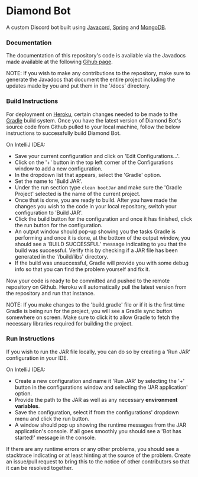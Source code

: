# Diamond Bot
A custom Discord bot built using [Javacord](https://github.com/Javacord/Javacord), [Spring](https://spring.io/) and [MongoDB](https://www.mongodb.com/).

### Documentation
The documentation of this repository's code is available via the Javadocs made available at the following [Gihub page](https://prithvidiamond1.github.io/DiamondBot/).

NOTE: If you wish to make any contributions to the repository, make sure to generate the Javadocs that document the entire project including the updates made by you
and put them in the '/docs' directory.

### Build Instructions
For deployment on [Heroku](https://www.heroku.com/), certain changes needed to be made to the [Gradle](https://gradle.org/) build system. Once you have the latest version of Diamond Bot's source code from Github pulled to your local machine, follow the below instructions to successfully build Diamond Bot.

On IntelliJ IDEA:
* Save your current configuration and click on 'Edit Configurations...'.
* Click on the '+' button in the top left corner of the Configurations window to add a new configuration.
* In the dropdown list that appears, select the 'Gradle' option.
* Set the name to 'Build JAR'.
* Under the run section type `clean bootJar` and make sure the 'Gradle Project' selected is the name of the current project.
* Once that is done, you are ready to build. After you have made the changes you wish to the code in your local repository, switch your configuration to 'Build JAR'.
* Click the build button for the configuration and once it has finished, click the run button for the configuration.
* An output window should pop-up showing you the tasks Gradle is performing and once it is done, at the bottom of the output window, you should see a 'BUILD SUCCESSFUL' message indicating to you that the build was successful. 
Verify this by checking if a JAR file has been generated in the '/build/libs' directory.
* If the build was unsuccessful, Gradle will provide you with some debug info so that you can find the problem yourself and fix it.

Now your code is ready to be committed and pushed to the remote repository on Github. Heroku will automatically pull the latest version from the repository and run that instance.

NOTE: If you make changes to the 'build.gradle' file or if it is the first time Gradle is being run for the project, you will see a Gradle sync button somewhere on screen. 
Make sure to click it to allow Gradle to fetch the necessary libraries required for building the project.

### Run Instructions
If you wish to run the JAR file locally, you can do so by creating a 'Run JAR' configuration in your IDE.

On IntelliJ IDEA:
* Create a new configuration and name it 'Run JAR' by selecting the '+' button in the configurations window and 
selecting the 'JAR application' option.
* Provide the path to the JAR as well as any necessary **environment variables**.
* Save the configuration, select if from the configurations' dropdown menu and click the run button.
* A window should pop up showing the runtime messages from the JAR application's console. If all goes smoothly you 
should see a 'Bot has started!' message in the console.

If there are any runtime errors or any other problems, you should see a stacktrace indicating or at least hinting
at the source of the problem. Create an issue/pull request to bring this to the notice of other contributors so that it
can be resolved together.

